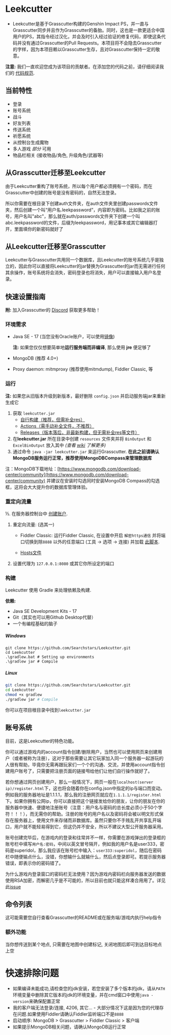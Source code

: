 # Leekcutter

* Leekcutter是基于Grasscutter构建的Genshin Impact PS，并一直与Grasscutter同步并且作为Grasscutter的备胎。同时，这也是一款更适合中国用户的PS，其指令经过汉化，并会及时引入经过验证的修复代码，即使这条代码并没有通过Grasscutter的Pull Requests。本项目将不会隐去Grasscutter的字样，因为本项目赖以Grasscutter生存，且对Grasscutter保持一定的敬意。

**注意:** 我们一直欢迎您成为该项目的贡献者。在添加您的代码之前，请仔细阅读我们的 [代码规范](https://github.com/Grasscutters/Grasscutter/blob/stable/CONTRIBUTING.md).

## 当前特性

* 登录
* 账号系统
* 战斗
* 好友列表
* 传送系统
* 祈愿系统
* 从控制台生成魔物
* 多人游戏 *部分* 可用
* 物品栏相关 (接收物品/角色, 升级角色/武器等)

## 从Grasscutter迁移至Leekcutter

由于Leekcutter重构了账号系统，所以每个用户都必须拥有一个密码，而在Grasscutter中创建的账号是没有密码的，自然无法登录。

所以你需要在根目录下创建auth文件夹，在auth文件夹里创建passwords文件夹，然后创建一个叫“用户名.leekpassword”，内容即为密码。比如我之前的账号，用户名叫"abc"，那么就在auth/passwords文件夹下创建一个叫abc.leekpassword的文件，后缀为leekpassword，用记事本或其它编辑器打开，里面填你的新密码就好了

## 从Leekcutter迁移至Grasscutter

Leekcutter与Grasscutter共用同一个数据库，且Leekcutter的账号系统几乎是独立的，因此你可以直接将Leekcutter的jar替换为Grasscutter的jar而无需进行任何其余操作，账号系统将会消失，密码登录也将消失，用户可以直接输入用户名登录。

## 快速设置指南

**附:** 加入Grasscutter的 [Discord](https://discord.gg/T5vZU6UyeG) 获取更多帮助！

### 环境需求

* Java SE - 17 (当您没有Oracle账户，可以使用[镜像](https://mirrors.tuna.tsinghua.edu.cn/Adoptium/17/jdk/))

  **注:** 如果您仅仅想要简单地**运行服务端而非编译**, 那么使用 **jre** 便足够了 

* MongoDB (推荐 4.0+)

* Proxy daemon: mitmproxy (推荐使用mitmdump), Fiddler Classic, 等

### 运行

**注:** 如果您从旧版本升级到新版本，最好删除 `config.json` 并启动服务端jar来重新生成它

1. 获取 `leekcutter.jar`
   - [自行构建（推荐，但需补全res）](#构建)
   - [Actions（需手动补全文件，不推荐）](https://github.com/Searchstars/Leekcutter/actions)
   - [Releases（版本落后，非最新构建，但无需补全res等文件）](https://github.com/Searchstars/Leekcutter/releases)
2. 在**leekcutter.jar** 所在目录中创建 `resources` 文件夹并将 `BinOutput` 和 `ExcelBinOutput` 放入其中 *(查看 [wiki](https://github.com/Grasscutters/Grasscutter/wiki) 了解更多)*
3. 通过命令 `java -jar leekcutter.jar` 来运行Grasscutter. **在此之前请确认MongoDB服务运行正常，推荐使用MongoDBCompass来管理数据库**

注：MongoDB下载地址：[https://www.mongodb.com/download-center/community](https://www.mongodb.com/download-center/community) 并建议在安装时勾选同时安装MongoDB Compass的勾选框，这将会大大提升你的数据库管理体验。

### 重定向流量

½. 在服务器控制台中 [创建账户](#命令列表).

1. 重定向流量: (选其一)
    - Fiddler Classic: 运行Fiddler Classic, 在设置中开启 `解密https通信` 并将端口切换到除`8888` 以外的任意端口 (工具 -> 选项 -> 连接) 并加载 [此脚本](https://github.lunatic.moe/fiddlerscript).
      
    - [Hosts文件](https://github.com/Grasscutters/Grasscutter/wiki/Running#traffic-route-map)
    
2. 设置代理为 `127.0.0.1:8080` 或其它你所设定的端口

### 构建

Leekcutter 使用 Gradle 来处理依赖及构建.

**依赖:**

- Java SE Development Kits - 17
- Git（其实也可以用Github Desktop代替）
- 一个有编程基础的脑子

##### Windows

```shell
git clone https://github.com/Searchstars/Leekcutter.git
cd Leekcutter
.\gradlew.bat # Setting up environments
.\gradlew jar # Compile
```

##### Linux

```bash
git clone https://github.com/Searchstars/Leekcutter.git
cd Leekcutter
chmod +x gradlew
./gradlew jar # Compile
```

你可以在项目根目录中找到`leekcutter.jar`

## 账号系统

目前，这是Leekcutter的特色功能。

你可以通过游戏内的account指令创建/删除用户，当然也可以使用网页来创建用户（或者被称为注册），这对于那些需要让其它玩家加入同一个服务器一起游玩的人很有帮助，毕竟你无需再跟玩家们一个个的沟通、交流，并使用account指令创建用户账号了，只需要把注册页面的链接甩给他们让他们自行操作就好了。

若你想通过网页创建用户，那么一般情况下，网页一般在`localhost(server ip)/register.html`下，这也将会随着你在config.json中指定的ip与端口而变动。例如我的服务器地址是1.1.1.1，那么我的注册网页就应在`1.1.1.1/register.html`下。如果你拥有公网ip，你可以直接把这个链接发给你的朋友，让你的朋友在你的服务器中快速、便捷地注册账号（注意：用户名与密码的总长度必须小于50个字符！！！），而无需你的帮助。注册的账号的用户名以及密码将会被以明文形式保存在服务器上，使用文件来存储而非数据库。虽然只要你不手贱乱开共享乱开端口，用户就不能轻易得到它，但这仍并不安全，所以不建议大型公开服务器采用。

账号创建完毕后，在游戏内的登录和往常并不一样，你需要在游戏弹出的登录框的账号栏中填写`用户名:密码`，中间以英文冒号隔开，例如我的用户名是user333，密码是superidol，那么我应该在账号栏中输入：`user333:superidol`，随后在密码栏中随便输点什么，没错，你想输什么就输什么，然后点登录即可。若提示服务器错误，即表示你的密码错了。

为什么游戏内登录窗口的密码栏无法使用？因为游戏内密码栏向服务器发送的数据使用RSA加密，而解密几乎是不可能的，所以目前也就只能这样凑合用用了。详见此[issue](https://github.com/Grasscutters/Grasscutter/issues/68)

## 命令列表

这可能需要您自行查看Grasscutter的README或在服务端/游戏内执行help指令

### 额外功能

当你想传送到某个地点, 只需要在地图中创建标记, 关闭地图后即可到达目标地点上空

# 快速排除问题

* 如果编译未能成功,请检查您的jdk安装，若您安装了多个版本的jdk，请从`PATH`环境变量中删除其它版本的jdk的环境变量，并在cmd窗口中使用`java -version`来确保配置正常
* 我的客户端无法登录/连接, 4206, 其它... - 大部分情况下这是因为您的代理存在问题.如果使用Fiddler请确认Fiddler监听端口不是`8888`
* 启动顺序: MongoDB > Grasscutter > Fiddler Classic > 客户端
* 如果提示MongoDB相关问题，请确认MongoDB运行正常
